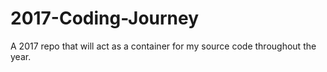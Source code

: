 # 2017-Coding-Journey
A 2017 repo that will act as a container for my source code throughout the year.
